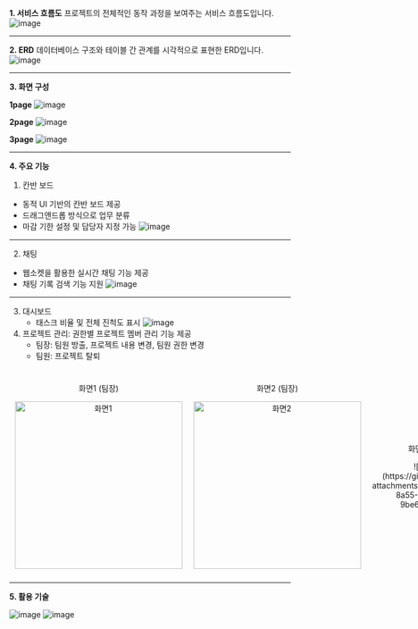 
**1. 서비스 흐름도**
프로젝트의 전체적인 동작 과정을 보여주는 서비스 흐름도입니다.
![image](https://github.com/user-attachments/assets/fc2cdfd7-b53a-45ba-ad32-512a287415ea)

---
**2. ERD**
데이터베이스 구조와 테이블 간 관계를 시각적으로 표현한 ERD입니다.
![image](https://github.com/user-attachments/assets/8f73f7fa-d555-45d4-85cc-a10a379daa31)

---

**3. 화면 구성**

**1page**
![image](https://github.com/user-attachments/assets/a569c508-5e97-4cb3-bc4c-de7c8611d331)

**2page**
![image](https://github.com/user-attachments/assets/15ee8dad-6d41-467c-bc1d-8e9b6ae40d13)

**3page**
![image](https://github.com/user-attachments/assets/361163ef-29d3-4cef-9e88-f9343daa3e53)


---
**4. 주요 기능**
1. 칸반 보드
- 동적 UI 기반의 칸반 보드 제공
- 드래그앤드롭 방식으로 업무 분류
- 마감 기한 설정 및 담당자 지정 가능
   ![image](https://github.com/user-attachments/assets/e74a9384-8feb-4d1a-b2b6-63c432a06dbc)
---
2. 채팅
- 웹소켓을 활용한 실시간 채팅 기능 제공
- 채팅 기록 검색 기능 지원
   ![image](https://github.com/user-attachments/assets/abd3e1b5-d345-439a-a528-47848e156c2c)
---
3. 대시보드
   - 태스크 비율 및 전체 진척도 표시
   ![image](https://github.com/user-attachments/assets/7ca9274e-88f4-4b4e-b172-72b22445f345)
4. 프로젝트 관리: 권한별 프로젝트 멤버 관리 기능 제공
   - 팀장: 팀원 방출, 프로젝트 내용 변경, 팀원 권한 변경
   - 팀원: 프로젝트 탈퇴

<div style="display: flex; justify-content: space-between; align-items: center;">
  <div style="text-align: center; margin: 10px;">
    <p>화면1 (팀장)</p>
    <img src="https://github.com/user-attachments/assets/5f19d51d-b184-46f4-afb6-f67255aa29a5" alt="화면1" width="300">
  </div>
  <div style="text-align: center; margin: 10px;">
    <p>화면2 (팀장)</p>
    <img src="https://github.com/user-attachments/assets/2b17d9eb-bfba-40d9-8bdc-77af2a3aa76a" alt="화면2" width="300">
  </div>
  <div style="text-align: center; margin: 10px;">
    <p>화면3 (팀원)</p>
    ![image](https://github.com/user-attachments/assets/aefb07ee-8a55-446b-9bfe-9be610e61098)

  </div>
</div>

---
**5. 활용 기술**

![image](https://github.com/user-attachments/assets/a4492164-a2c7-4349-8b4d-af64c5c2bedb)
![image](https://github.com/user-attachments/assets/7871b844-033f-4342-aeda-d4500e8480c2)
